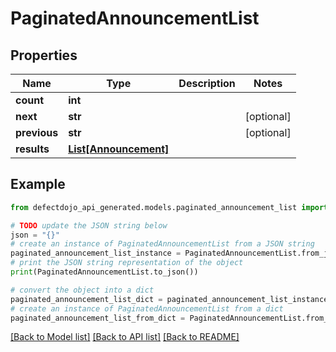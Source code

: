 # PaginatedAnnouncementList


## Properties

Name | Type | Description | Notes
------------ | ------------- | ------------- | -------------
**count** | **int** |  | 
**next** | **str** |  | [optional] 
**previous** | **str** |  | [optional] 
**results** | [**List[Announcement]**](Announcement.md) |  | 

## Example

```python
from defectdojo_api_generated.models.paginated_announcement_list import PaginatedAnnouncementList

# TODO update the JSON string below
json = "{}"
# create an instance of PaginatedAnnouncementList from a JSON string
paginated_announcement_list_instance = PaginatedAnnouncementList.from_json(json)
# print the JSON string representation of the object
print(PaginatedAnnouncementList.to_json())

# convert the object into a dict
paginated_announcement_list_dict = paginated_announcement_list_instance.to_dict()
# create an instance of PaginatedAnnouncementList from a dict
paginated_announcement_list_from_dict = PaginatedAnnouncementList.from_dict(paginated_announcement_list_dict)
```
[[Back to Model list]](../README.md#documentation-for-models) [[Back to API list]](../README.md#documentation-for-api-endpoints) [[Back to README]](../README.md)


